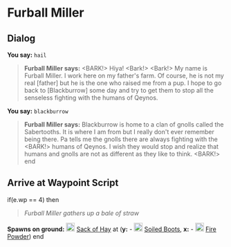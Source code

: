 # Furball Miller


## Dialog

**You say:** `hail`



>**Furball Miller says:** <BARK!>  Hiya!  <Bark!>  <Bark!>  My name is Furball Miller.  I work here on my father's farm.  Of course, he is not my real [father] but he is the one who raised me from a pup.  I hope to go back to [Blackburrow] some day and try to get them to stop all the senseless fighting with the humans of Qeynos.

**You say:** `blackburrow`



>**Furball Miller says:** Blackburrow is home to a clan of gnolls called the Sabertooths.  It is where I am from but I really don't ever remember being there.  Pa tells me the gnolls there are always fighting with the <BARK!>  humans of Qeynos.  I wish they would stop and realize that humans and gnolls are not as different as they like to think.  <BARK!>
end



## Arrive at Waypoint Script

if(e.wp == 4) then


>*Furball Miller gathers up a bale of straw*


**Spawns on ground:**  <img style="background:url(/static/icons/blank_slot.gif);width:20px;height:20px;" src="/static/icons/item_1145.png" alt="" /> <a
                                href="/item/13990" data-url="13990" class="tooltip-link link">Sack of Hay</a> at (**y:** - <img style="background:url(/static/icons/blank_slot.gif);width:20px;height:20px;" src="/static/icons/item_525.png" alt="" /> <a
                                href="/item/2363" data-url="2363" class="tooltip-link link">Soiled Boots</a>, **x:** - <img style="background:url(/static/icons/blank_slot.gif);width:20px;height:20px;" src="/static/icons/item_1076.png" alt="" /> <a
                                href="/item/5677" data-url="5677" class="tooltip-link link">Fire Powder</a>)
end

